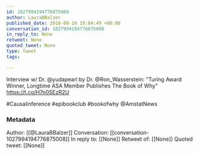 ```yaml
---
id: 1027994194776875008
author: LauraBBalzer
published_date: 2018-08-10 19:04:49 +00:00
conversation_id: 1027994194776875008
in_reply_to: None
retweet: None
quoted_tweet: None
type: tweet
tags:

---
```


Interview w/ Dr. @yudapearl by Dr. @Ron_Wasserstein: "Turing Award Winner, Longtime ASA Member Publishes The Book of Why" https://t.co/H7n0SEzR2U

#Causalinference #epibookclub #bookofwhy @AmstatNews

### Metadata

Author: [[@LauraBBalzer]]
Conversation: [[conversation-1027994194776875008]]
In reply to: [[None]]
Retweet of: [[None]]
Quoted tweet: [[None]]
